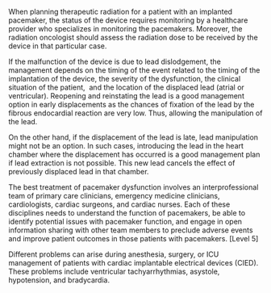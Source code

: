 When planning therapeutic radiation for a patient with an implanted pacemaker, the status of the device requires monitoring by a healthcare provider who specializes in monitoring the pacemakers. Moreover, the radiation oncologist should assess the radiation dose to be received by the device in that particular case.

If the malfunction of the device is due to lead dislodgement, the management depends on the timing of the event related to the timing of the implantation of the device, the severity of the dysfunction, the clinical situation of the patient,  and the location of the displaced lead (atrial or ventricular). Reopening and reinstating the lead is a good management option in early displacements as the chances of fixation of the lead by the fibrous endocardial reaction are very low. Thus, allowing the manipulation of the lead.

On the other hand, if the displacement of the lead is late, lead manipulation might not be an option. In such cases, introducing the lead in the heart chamber where the displacement has occurred is a good management plan if lead extraction is not possible. This new lead cancels the effect of previously displaced lead in that chamber.

The best treatment of pacemaker dysfunction involves an interprofessional team of primary care clinicians, emergency medicine clinicians, cardiologists, cardiac surgeons, and cardiac nurses. Each of these disciplines needs to understand the function of pacemakers, be able to identify potential issues with pacemaker function, and engage in open information sharing with other team members to preclude adverse events and improve patient outcomes in those patients with pacemakers. [Level 5]

Different problems can arise during anesthesia, surgery, or ICU management of patients with cardiac implantable electrical devices (CIED). These problems include ventricular tachyarrhythmias, asystole, hypotension, and bradycardia.